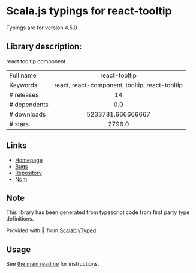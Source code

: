 
# Scala.js typings for react-tooltip

Typings are for version 4.5.0

## Library description:
react tooltip component

|                    |                 |
| ------------------ | :-------------: |
| Full name          | react-tooltip |
| Keywords           | react, react-component, tooltip, react-tooltip |
| # releases         | 14 |
| # dependents       | 0.0 |
| # downloads        | 5233781.666666667 |
| # stars            | 2796.0 |

## Links
- [Homepage](https://github.com/wwayne/react-tooltip#readme)
- [Bugs](https://github.com/wwayne/react-tooltip/issues)
- [Repository](https://github.com/wwayne/react-tooltip)
- [Npm](https://www.npmjs.com/package/react-tooltip)
    


## Note
This library has been generated from typescript code from first party type definitions.

Provided with :purple_heart: from [ScalablyTyped](https://github.com/oyvindberg/ScalablyTyped)

## Usage
See [the main readme](../../readme.md) for instructions.


